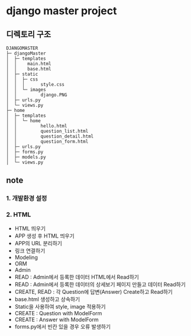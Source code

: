 # django master project

## 디렉토리 구조

```
DJANGOMASTER
├─ djangoMaster
│  ├─ templates
│  │    main.html
│  │    base.html
│  ├─ static
│  │  ├─ css
│  │  │      style.css
│  │  └─ images
│  │         django.PNG
│  ├─ urls.py
│  └─ views.py
├─ home
│  ├─ templates
│  │  └─ home
│  │         hello.html
│  │         question_list.html
│  │         question_detail.html
│  │         question_form.html
│  ├─ urls.py
│  ├─ forms.py
│  ├─ models.py
│  └─ views.py
```

## note

### 1. 개발환경 설정

### 2. HTML

- HTML 띄우기
- APP 생성 후 HTML 띄우기
- APP의 URL 분리하기
- 링크 연결하기
- Modeling
- ORM
- Admin
- READ : Admin에서 등록한 데이터 HTML에서 Read하기
- READ : Admin에서 등록한 데이터의 상세보기 페이지 만들고 데이터 Read하기
- CREATE, READ : 각 Question에 답변(Answer) Create하고 Read하기
- base.html 생성하고 상속하기
- Static을 사용하여 style, image 적용하기
- CREATE : Question with ModelForm
- CREATE : Answer with ModelForm
- forms.py에서 빈칸 있을 경우 오류 발생하기
